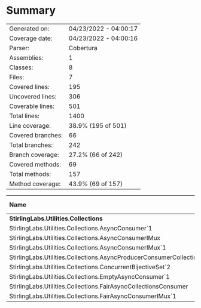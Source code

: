 ﻿# Summary
|||
|:---|:---|
| Generated on: | 04/23/2022 - 04:00:17 |
| Coverage date: | 04/23/2022 - 04:00:16 |
| Parser: | Cobertura |
| Assemblies: | 1 |
| Classes: | 8 |
| Files: | 7 |
| Covered lines: | 195 |
| Uncovered lines: | 306 |
| Coverable lines: | 501 |
| Total lines: | 1400 |
| Line coverage: | 38.9% (195 of 501) |
| Covered branches: | 66 |
| Total branches: | 242 |
| Branch coverage: | 27.2% (66 of 242) |
| Covered methods: | 69 |
| Total methods: | 157 |
| Method coverage: | 43.9% (69 of 157) |

|**Name**|**Covered**|**Uncovered**|**Coverable**|**Total**|**Line coverage**|**Covered**|**Total**|**Branch coverage**|**Covered**|**Total**|**Method coverage**|
|:---|---:|---:|---:|---:|---:|---:|---:|---:|---:|---:|---:|
|**StirlingLabs.Utilities.Collections**|**195**|**306**|**501**|**1729**|**38.9%**|**66**|**242**|**27.2%**|**69**|**157**|**43.9%**|
|StirlingLabs.Utilities.Collections.AsyncConsumer`1|1|0|1|6|100%|0|0||1|1|100%|
|StirlingLabs.Utilities.Collections.AsyncConsumerIMux|0|4|4|33|0%|0|0||0|4|0%|
|StirlingLabs.Utilities.Collections.AsyncConsumerIMux`1|0|1|1|33|0%|0|0||0|1|0%|
|StirlingLabs.Utilities.Collections.AsyncProducerConsumerCollection`1|138|170|308|760|44.8%|45|162|27.7%|45|70|64.2%|
|StirlingLabs.Utilities.Collections.ConcurrentBijectiveSet`2|0|58|58|252|0%|0|28|0%|0|20|0%|
|StirlingLabs.Utilities.Collections.EmptyAsyncConsumer`1|4|12|16|53|25%|0|0||3|15|20%|
|StirlingLabs.Utilities.Collections.FairAsyncCollectionsConsumer|1|3|4|296|25%|0|0||1|4|25%|
|StirlingLabs.Utilities.Collections.FairAsyncConsumerIMux`1|51|58|109|296|46.7%|21|52|40.3%|19|42|45.2%|
